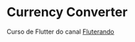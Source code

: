 # Currency Converter

Curso de Flutter do canal [Fluterando](https://www.youtube.com/playlist?list=PLlBnICoI-g-d-J57QIz6Tx5xtUDGQdBFB)
